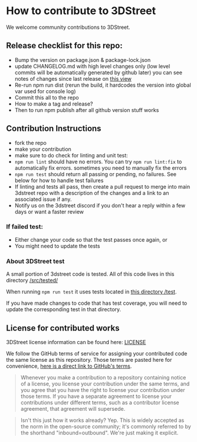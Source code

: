 # How to contribute to 3DStreet

We welcome community contributions to 3DStreet.

## Release checklist for this repo:
- Bump the version on package.json & package-lock.json
- update CHANGELOG.md with high level changes only (low level commits will be automatically generated by github later) you can see notes of changes since last release on [this view](https://github.com/3DStreet/3dstreet/releases/tag/0.4.1)
- Re-run npm run dist (rerun the build, it hardcodes the version into global var used for console log)
- Commit this all to the repo
- How to make a tag and release?
- Then to run npm publish after all github version stuff works

## Contribution Instructions
* fork the repo
* make your contribution
* make sure to do check for linting and unit test:
* `npm run lint` should have no errors. You can try `npm run lint:fix` to automatically fix errors. sometimes you need to manually fix the errors
* `npm run test` should return all passing or pending, no failures. See below for how to handle test failures
* If linting and tests all pass, then create a pull request to merge into main 3dstreet repo with a description of the changes and a link to an associated issue if any.
* Notify us on the 3dstreet discord if you don't hear a reply within a few days or want a faster review

### If failed test:
* Either change your code so that the test passes once again, or
* You might need to update the tests

### About 3DStreet test

A small portion of 3dstreet code is tested. All of this code lives in this directory [/src/tested/](https://github.com/3DStreet/3dstreet/tree/main/src/tested)

When running `npm run test` it uses tests located in [this directory /test](https://github.com/3DStreet/3dstreet/tree/main/test). 

If you have made changes to code that has test coverage, you will need to update the corresponding test in that directory.

## License for contributed works
3DStreet license information can be found here: [LICENSE](https://github.com/3DStreet/3dstreet/blob/main/LICENSE)

We follow the GitHub terms of service for assigning your contributed code the same license as this repository. Those terms are pasted here for convenience, [here is a direct link to GitHub's terms](https://docs.github.com/en/site-policy/github-terms/github-terms-of-service#6-contributions-under-repository-license
).

> Whenever you make a contribution to a repository containing notice of a license, you license your contribution under the same terms, and you agree that you have the right to license your contribution under those terms. If you have a separate agreement to license your contributions under different terms, such as a contributor license agreement, that agreement will supersede.

> Isn't this just how it works already? Yep. This is widely accepted as the norm in the open-source community; it's commonly referred to by the shorthand "inbound=outbound". We're just making it explicit.
